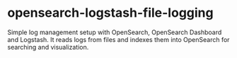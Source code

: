 # opensearch-logstash-file-logging
Simple log management setup with OpenSearch, OpenSearch Dashboard and Logstash. It reads logs from files and indexes them into OpenSearch for searching and visualization.
